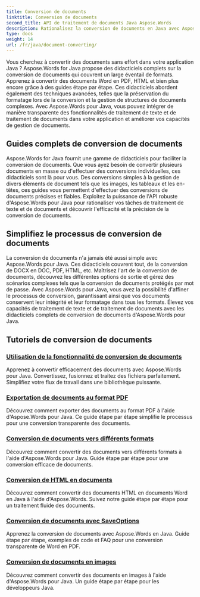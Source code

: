 ```yaml
---
title: Conversion de documents
linktitle: Conversion de documents
second_title: API de traitement de documents Java Aspose.Words
description: Rationalisez la conversion de documents en Java avec Aspose.Words ! Découvrez des guides complets sur le traitement de texte et le traitement de documents
type: docs
weight: 14
url: /fr/java/document-converting/
---
```


Vous cherchez à convertir des documents sans effort dans votre application Java ? Aspose.Words for Java propose des didacticiels complets sur la conversion de documents qui couvrent un large éventail de formats. Apprenez à convertir des documents Word en PDF, HTML et bien plus encore grâce à des guides étape par étape. Ces didacticiels abordent également des techniques avancées, telles que la préservation du formatage lors de la conversion et la gestion de structures de documents complexes. Avec Aspose.Words pour Java, vous pouvez intégrer de manière transparente des fonctionnalités de traitement de texte et de traitement de documents dans votre application et améliorer vos capacités de gestion de documents.

## Guides complets de conversion de documents

Aspose.Words for Java fournit une gamme de didacticiels pour faciliter la conversion de documents. Que vous ayez besoin de convertir plusieurs documents en masse ou d'effectuer des conversions individuelles, ces didacticiels sont là pour vous. Des conversions simples à la gestion de divers éléments de document tels que les images, les tableaux et les en-têtes, ces guides vous permettent d'effectuer des conversions de documents précises et fiables. Exploitez la puissance de l'API robuste d'Aspose.Words pour Java pour rationaliser vos tâches de traitement de texte et de documents et découvrir l'efficacité et la précision de la conversion de documents.

## Simplifiez le processus de conversion de documents

La conversion de documents n'a jamais été aussi simple avec Aspose.Words pour Java. Ces didacticiels couvrent tout, de la conversion de DOCX en DOC, PDF, HTML, etc. Maîtrisez l'art de la conversion de documents, découvrez les différentes options de sortie et gérez des scénarios complexes tels que la conversion de documents protégés par mot de passe. Avec Aspose.Words pour Java, vous avez la possibilité d'affiner le processus de conversion, garantissant ainsi que vos documents conservent leur intégrité et leur formatage dans tous les formats. Élevez vos capacités de traitement de texte et de traitement de documents avec les didacticiels complets de conversion de documents d'Aspose.Words pour Java.

## Tutoriels de conversion de documents

### [Utilisation de la fonctionnalité de conversion de documents](./using-document-converting/)
Apprenez à convertir efficacement des documents avec Aspose.Words pour Java. Convertissez, fusionnez et traitez des fichiers parfaitement. Simplifiez votre flux de travail dans une bibliothèque puissante.
### [Exportation de documents au format PDF](./exporting-documents-to-pdf/)
Découvrez comment exporter des documents au format PDF à l'aide d'Aspose.Words pour Java. Ce guide étape par étape simplifie le processus pour une conversion transparente des documents.
### [Conversion de documents vers différents formats](./converting-documents-different-formats/)
Découvrez comment convertir des documents vers différents formats à l'aide d'Aspose.Words pour Java. Guide étape par étape pour une conversion efficace de documents.
### [Conversion de HTML en documents](./converting-html-documents/)
Découvrez comment convertir des documents HTML en documents Word en Java à l'aide d'Aspose.Words. Suivez notre guide étape par étape pour un traitement fluide des documents.
### [Conversion de documents avec SaveOptions](./document-conversion-saveoptions/)
Apprenez la conversion de documents avec Aspose.Words en Java. Guide étape par étape, exemples de code et FAQ pour une conversion transparente de Word en PDF.
### [Conversion de documents en images](./converting-documents-images/)
Découvrez comment convertir des documents en images à l'aide d'Aspose.Words pour Java. Un guide étape par étape pour les développeurs Java.